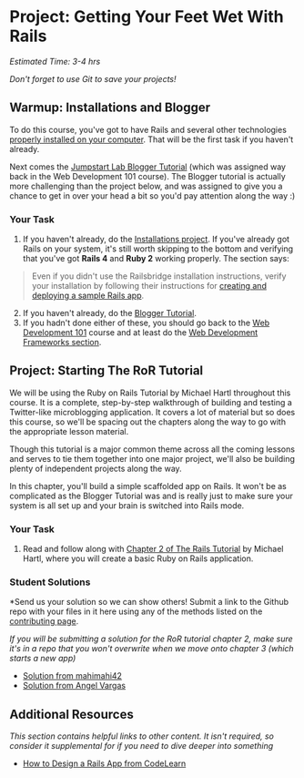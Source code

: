 # Project: Getting Your Feet Wet With Rails
*Estimated Time: 3-4 hrs*

*Don't forget to use Git to save your projects!*

## Warmup: Installations and Blogger

To do this course, you've got to have Rails and several other technologies [properly installed on your computer](/web-development-101/installations).  That will be the first task if you haven't already.

Next comes the [Jumpstart Lab Blogger Tutorial](http://tutorials.jumpstartlab.com/projects/blogger.html) (which was assigned way back in the Web Development 101 course).  The Blogger tutorial is actually more challenging than the project below, and was assigned to give you a chance to get in over your head a bit so you'd pay attention along the way :)

### Your Task

1. If you haven't already, do the [Installations project](http://www.theodinproject.com/web-development-101/installations).  If you've already got Rails on your system, it's still worth skipping to the bottom and verifying that you've got **Rails 4** and **Ruby 2** working properly.  The section says:

> Even if you didn't use the Railsbridge installation instructions, verify your installation by following their instructions for [creating and deploying a sample Rails app](http://installfest.railsbridge.org/installfest/create_and_deploy_a_rails_app). 

2. If you haven't already, do the [Blogger Tutorial](http://tutorials.jumpstartlab.com/projects/blogger.html).
3. If you hadn't done either of these, you should go back to the [Web Development 101](/web-development-101) course and at least do the [Web Development Frameworks section](/web-development-101/#section-web-development-frameworks).

## Project: Starting The RoR Tutorial

We will be using the Ruby on Rails Tutorial by Michael Hartl throughout this course.  It is a complete, step-by-step walkthrough of building and testing a Twitter-like microblogging application.  It covers a lot of material but so does this course, so we'll be spacing out the chapters along the way to go with the appropriate lesson material.  

Though this tutorial is a major common theme across all the coming lessons and serves to tie them together into one major project, we'll also be building plenty of independent projects along the way.  

In this chapter, you'll build a simple scaffolded app on Rails.  It won't be as complicated as the Blogger Tutorial was and is really just to make sure your system is all set up and your brain is switched into Rails mode.

### Your Task

1. Read and follow along with [Chapter 2 of The Rails Tutorial](http://www.railstutorial.org/book/demo_app#cha-a_demo_app) by Michael Hartl, where you will create a basic Ruby on Rails application.

### Student Solutions

*Send us your solution so we can show others! Submit a link to the Github repo with your files in it here using any of the methods listed on the [contributing page](http://github.com/TheOdinProject/curriculum/blob/master/contributing.md).  

*If you will be submitting a solution for the RoR tutorial chapter 2, make sure it's in a repo that you won't overwrite when we move onto chapter 3 (which starts a new app)*

* [Solution from mahimahi42](https://github.com/mahimahi42/firstrailsproject)
* [Solution from Angel Vargas](https://github.com/arioth/demo_app)

## Additional Resources

*This section contains helpful links to other content. It isn't required, so consider it supplemental for if you need to dive deeper into something*

* [How to Design a Rails App from CodeLearn](http://www.codelearn.org/ruby-on-rails-tutorial/design-rails-app)

